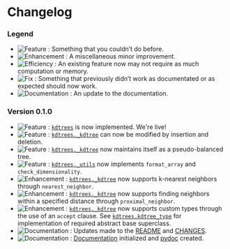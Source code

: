 # Changelog

### Legend

- ![Feature](https://img.shields.io/badge/-Feature-brightgreen) : Something that you couldn’t do before.
- ![Enhancement](https://img.shields.io/badge/-Enhancement-yellow) : A miscellaneous minor improvement.
- ![Efficiency](https://img.shields.io/badge/-Efficiency-blue) : An existing feature now may not require as much computation or memory.
- ![Fix](https://img.shields.io/badge/-Fix-red) : Something that previously didn’t work as documentated or as expected should now work.
- ![Documentation](https://img.shields.io/badge/-Documentation-orange) : An update to the documentation.

### Version 0.1.0

- ![Feature](https://img.shields.io/badge/-Feature-brightgreen) : [```kdtrees```](https://github.com/paradoxysm/kdtrees/) is now implemented. We're live!
- ![Feature](https://img.shields.io/badge/-Feature-brightgreen) : [```kdtrees._kdtree```](https://github.com/paradoxysm/kdtrees/tree/master/kdtrees/_kdtree.py) can now be modified by insertion and deletion.
- ![Feature](https://img.shields.io/badge/-Feature-brightgreen) : [```kdtrees._kdtree```](https://github.com/paradoxysm/kdtrees/tree/master/kdtrees/_kdtree.py) now maintains itself as a pseudo-balanced tree.
- ![Feature](https://img.shields.io/badge/-Feature-brightgreen) : [```kdtrees._utils```](https://github.com/paradoxysm/kdtrees/tree/master/kdtrees/_utils.py) now implements ```format_array``` and ```check_dimensionality```.
- ![Enhancement](https://img.shields.io/badge/-Enhancement-yellow) : [```kdtrees._kdtree```](https://github.com/paradoxysm/kdtrees/tree/master/kdtrees/_kdtree.py) now supports k-nearest neighbors through ```nearest_neighbor```.
- ![Enhancement](https://img.shields.io/badge/-Enhancement-yellow) : [```kdtrees._kdtree```](https://github.com/paradoxysm/kdtrees/tree/master/kdtrees/_kdtree.py) now supports finding neighbors within a specified distance through ```proximal_neighbor```.
- ![Enhancement](https://img.shields.io/badge/-Enhancement-yellow) : [```kdtrees._kdtree```](https://github.com/paradoxysm/kdtrees/tree/master/kdtrees/_kdtree.py) now supports custom types through the use of an `accept` clause. See [```kdtrees.kdtree_type```](https://github.com/paradoxysm/kdtrees/tree/master/kdtrees/kdtree_type.py) for implementation of required abstract base superclass.
- ![Documentation](https://img.shields.io/badge/-Documentation-orange) : Updates made to the [README](https://github.com/paradoxysm/kdtrees/tree/master/README.md) and [CHANGES](https://github.com/paradoxysm/kdtrees/tree/master/CHANGES.md).
- ![Documentation](https://img.shields.io/badge/-Documentation-orange) : [Documentation](https://github.com/paradoxysm/kdtrees/tree/master/doc) initialized and [pydoc](https://github.com/paradoxysm/kdtrees/tree/master/doc/pydoc) created.
